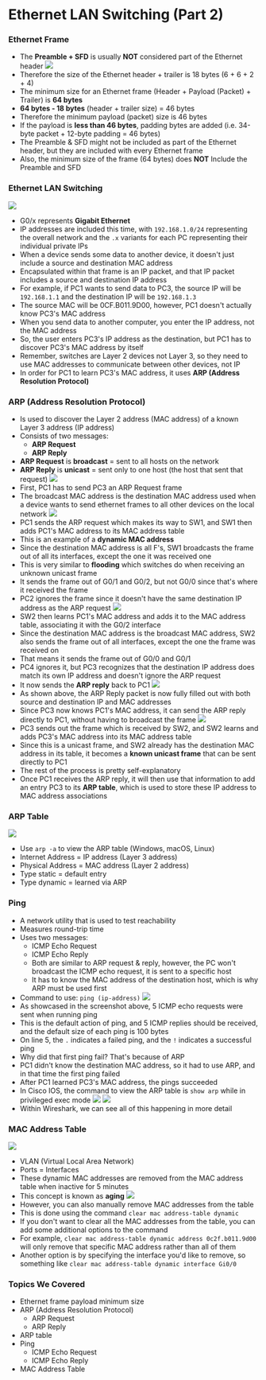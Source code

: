 # Ethernet LAN Switching (Part 2)
### Ethernet Frame
- The **Preamble + SFD** is usually **NOT** considered part of the Ethernet header
![](attachments/a04ef4bb7b0d83f48ebac3e170dc0f33.png)
- Therefore the size of the Ethernet header + trailer is 18 bytes (6 + 6 + 2 + 4)
- The minimum size for an Ethernet frame (Header + Payload (Packet) + Trailer) is **64 bytes**
- **64 bytes - 18 bytes** (header + trailer size) = 46 bytes
- Therefore the minimum payload (packet) size is 46 bytes
- If the payload is **less than 46 bytes**, padding bytes are added (i.e. 34-byte packet + 12-byte padding = 46 bytes)
- The Preamble & SFD might not be included as part of the Ethernet header, but they are included with every Ethernet frame
- Also, the minimum size of the frame (64 bytes) does **NOT** Include the Preamble and SFD
### Ethernet LAN Switching
![](attachments/51705e20ca860caff484218e234af6c8.png)
- G0/x represents **Gigabit Ethernet**
- IP addresses are included this time, with `192.168.1.0/24` representing the overall network and the `.x` variants for each PC representing their individual private IPs
- When a device sends some data to another device, it doesn't just include a source and destination MAC address
- Encapsulated within that frame is an IP packet, and that IP packet includes a source and destination IP address
- For example, if PC1 wants to send data to PC3, the source IP will be `192.168.1.1` and the destination IP will be `192.168.1.3`
- The source MAC will be 0CF.B011.9D00, however, PC1 doesn't actually know PC3's MAC address
- When you send data to another computer, you enter the IP address, not the MAC address
- So, the user enters PC3's IP address as the destination, but PC1 has to discover PC3's MAC address by itself
- Remember, switches are Layer 2 devices not Layer 3, so they need to use MAC addresses to communicate between other devices, not IP
- In order for PC1 to learn PC3's MAC address, it uses **ARP (Address Resolution Protocol)**
### ARP (Address Resolution Protocol)
- Is used to discover the Layer 2 address (MAC address) of a known Layer 3 address (IP address)
- Consists of two messages:
	- **ARP Request**
	- **ARP Reply**
- **ARP Request** is **broadcast** = sent to all hosts on the network
- **ARP Reply** is **unicast** = sent only to one host (the host that sent that request)
![](attachments/3d4c4edbb54fb4727ba1828f4118771e.png)
-  First, PC1 has to send PC3 an ARP Request frame
- The broadcast MAC address is the destination MAC address used when a device wants to send ethernet frames to all other devices on the local network
![](attachments/bb227b46ca81d88d1be9465eefbc51a7.png)
- PC1 sends the ARP request which makes its way to SW1, and SW1 then adds PC1's MAC address to its MAC address table
- This is an example of a **dynamic MAC address**
- Since the destination MAC address is all F's, SW1 broadcasts the frame out of all its interfaces, except the one it was received one
- This is very similar to **flooding** which switches do when receiving an unknown unicast frame
- It sends the frame out of G0/1 and G0/2, but not G0/0 since that's where it received the frame
- PC2 ignores the frame since it doesn't have the same destination IP address as the ARP request
![](attachments/121085b998f97a5d0aa7392304d95c18.png)
- SW2 then learns PC1's MAC address and adds it to the MAC address table, associating it with the G0/2 interface
- Since the destination MAC address is the broadcast MAC address, SW2 also sends the frame out of all interfaces, except the one the frame was received on
- That means it sends the frame out of G0/0 and G0/1
- PC4 ignores it, but PC3 recognizes that the destination IP address does match its own IP address and doesn't ignore the ARP request
- It now sends the **ARP reply** back to PC1
![](attachments/9e7eab2e0be22243c7c5b3e13d4411d4.png)
- As shown above, the ARP Reply packet is now fully filled out with both source and destination IP and MAC addresses
- Since PC3 now knows PC1's MAC address, it can send the ARP reply directly to PC1, without having to broadcast the frame
![](attachments/d79a2b8687237d6a3ad8c78eb9e2b6a3.png)
- PC3 sends out the frame which is received by SW2, and SW2 learns and adds PC3's MAC address into its MAC address table
- Since this is a unicast frame, and SW2 already has the destination MAC address in its table, it becomes a **known unicast frame** that can be sent directly to PC1
- The rest of the process is pretty self-explanatory
- Once PC1 receives the ARP reply, it will then use that information to add an entry PC3 to its **ARP table**, which is used to store these IP address to MAC address associations
### ARP Table
![](attachments/60ff4605fc4c3680215b270a5023a254.png)
- Use `arp -a` to view the ARP table (Windows, macOS, Linux)
- Internet Address = IP address (Layer 3 address)
- Physical Address = MAC address (Layer 2 address)
- Type static = default entry
- Type dynamic = learned via ARP
### Ping
- A network utility that is used to test reachability
- Measures round-trip time
- Uses two messages:
	- ICMP Echo Request
	- ICMP Echo Reply
	- Both are similar to ARP request & reply, however, the PC won't broadcast the ICMP echo request, it is sent to a specific host
	- It has to know the MAC address of the destination host, which is why ARP must be used first
- Command to use: `ping (ip-address)`
![](attachments/517675e6c03f654306d0e615fe09f569.png)
- As showcased in the screenshot above, 5 ICMP echo requests were sent when running ping
- This is the default action of ping, and 5 ICMP replies should be received, and the default size of each ping is 100 bytes
- On line 5, the `.` indicates a failed ping, and the `!` indicates a successful ping
- Why did that first ping fail? That's because of ARP
- PC1 didn't know the destination MAC address, so it had to use ARP, and in that time the first ping failed
- After PC1 learned PC3's MAC address, the pings succeeded
- In Cisco IOS, the command to view the ARP table is `show arp` while in privileged exec mode
![](attachments/dfd502bea52032ffe40c8c7a59db0673.png)
![](attachments/700f7b628362cc04ed0061ac613856ed.png)
- Within Wireshark, we can see all of this happening in more detail
### MAC Address Table
![](attachments/0e1136f3637ac54b7921bc744b1e312b.png)
- VLAN (Virtual Local Area Network)
- Ports = Interfaces
- These dynamic MAC addresses are removed from the MAC address table when inactive for 5 minutes
- This concept is known as **aging**
![](attachments/913fc63337820be1f97b0a11333f4590.png)
- However, you can also manually remove MAC addresses from the table
- This is done using the command `clear mac address-table dynamic`
- If you don't want to clear all the MAC addresses from the table, you can add some additional options to the command
- For example, `clear mac address-table dynamic address 0c2f.b011.9d00` will only remove that specific MAC address rather than all of them
- Another option is by specifying the interface you'd like to remove, so something like `clear mac address-table dynamic interface Gi0/0`
### Topics We Covered
- Ethernet frame payload minimum size
- ARP (Address Resolution Protocol)
	- ARP Request
	- ARP Reply
- ARP table
- Ping
	- ICMP Echo Request
	- ICMP Echo Reply
- MAC Address Table